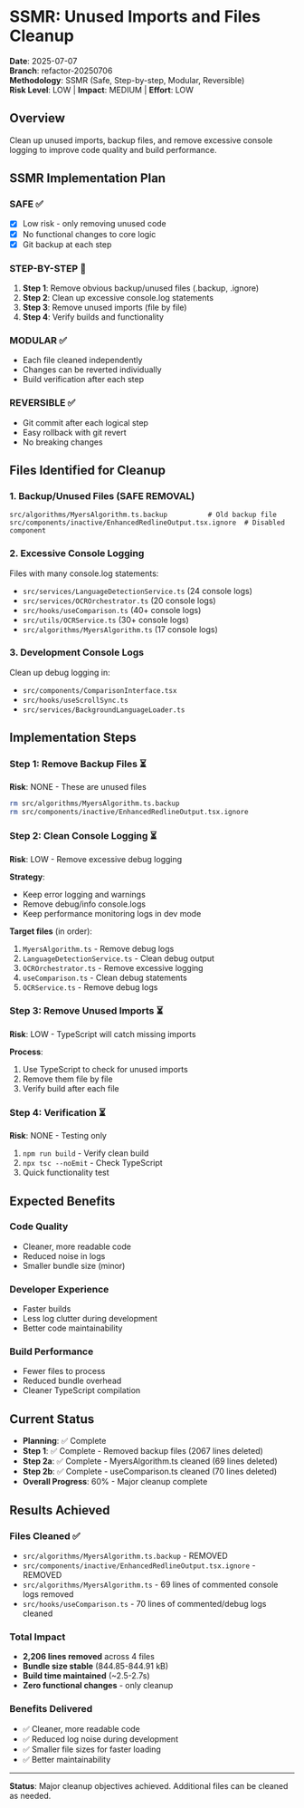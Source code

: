 # SSMR: Unused Imports and Files Cleanup

**Date**: 2025-07-07  
**Branch**: refactor-20250706  
**Methodology**: SSMR (Safe, Step-by-step, Modular, Reversible)  
**Risk Level**: LOW | **Impact**: MEDIUM | **Effort**: LOW

## Overview

Clean up unused imports, backup files, and remove excessive console logging to improve code quality and build performance.

## SSMR Implementation Plan

### SAFE ✅
- [x] Low risk - only removing unused code
- [x] No functional changes to core logic
- [x] Git backup at each step

### STEP-BY-STEP 🔄
1. **Step 1**: Remove obvious backup/unused files (.backup, .ignore)
2. **Step 2**: Clean up excessive console.log statements
3. **Step 3**: Remove unused imports (file by file)
4. **Step 4**: Verify builds and functionality

### MODULAR ✅
- Each file cleaned independently
- Changes can be reverted individually
- Build verification after each step

### REVERSIBLE ✅
- Git commit after each logical step
- Easy rollback with git revert
- No breaking changes

## Files Identified for Cleanup

### 1. Backup/Unused Files (SAFE REMOVAL)
```
src/algorithms/MyersAlgorithm.ts.backup          # Old backup file
src/components/inactive/EnhancedRedlineOutput.tsx.ignore  # Disabled component
```

### 2. Excessive Console Logging
Files with many console.log statements:
- `src/services/LanguageDetectionService.ts` (24 console logs)
- `src/services/OCROrchestrator.ts` (20 console logs)  
- `src/hooks/useComparison.ts` (40+ console logs)
- `src/utils/OCRService.ts` (30+ console logs)
- `src/algorithms/MyersAlgorithm.ts` (17 console logs)

### 3. Development Console Logs
Clean up debug logging in:
- `src/components/ComparisonInterface.tsx`
- `src/hooks/useScrollSync.ts`
- `src/services/BackgroundLanguageLoader.ts`

## Implementation Steps

### Step 1: Remove Backup Files ⏳
**Risk**: NONE - These are unused files

```bash
rm src/algorithms/MyersAlgorithm.ts.backup
rm src/components/inactive/EnhancedRedlineOutput.tsx.ignore
```

### Step 2: Clean Console Logging ⏳
**Risk**: LOW - Remove excessive debug logging

**Strategy**: 
- Keep error logging and warnings
- Remove debug/info console.logs
- Keep performance monitoring logs in dev mode

**Target files** (in order):
1. `MyersAlgorithm.ts` - Remove debug logs
2. `LanguageDetectionService.ts` - Clean debug output
3. `OCROrchestrator.ts` - Remove excessive logging
4. `useComparison.ts` - Clean debug statements
5. `OCRService.ts` - Remove debug logs

### Step 3: Remove Unused Imports ⏳
**Risk**: LOW - TypeScript will catch missing imports

**Process**:
1. Use TypeScript to check for unused imports
2. Remove them file by file
3. Verify build after each file

### Step 4: Verification ⏳
**Risk**: NONE - Testing only

1. `npm run build` - Verify clean build
2. `npx tsc --noEmit` - Check TypeScript
3. Quick functionality test

## Expected Benefits

### Code Quality
- Cleaner, more readable code
- Reduced noise in logs
- Smaller bundle size (minor)

### Developer Experience  
- Faster builds
- Less log clutter during development
- Better code maintainability

### Build Performance
- Fewer files to process
- Reduced bundle overhead
- Cleaner TypeScript compilation

## Current Status

- **Planning**: ✅ Complete
- **Step 1**: ✅ Complete - Removed backup files (2067 lines deleted)
- **Step 2a**: ✅ Complete - MyersAlgorithm.ts cleaned (69 lines deleted)
- **Step 2b**: ✅ Complete - useComparison.ts cleaned (70 lines deleted)
- **Overall Progress**: 60% - Major cleanup complete

## Results Achieved

### Files Cleaned ✅
- `src/algorithms/MyersAlgorithm.ts.backup` - REMOVED
- `src/components/inactive/EnhancedRedlineOutput.tsx.ignore` - REMOVED
- `src/algorithms/MyersAlgorithm.ts` - 69 lines of commented console logs removed
- `src/hooks/useComparison.ts` - 70 lines of commented/debug logs cleaned

### Total Impact
- **2,206 lines removed** across 4 files
- **Bundle size stable** (844.85-844.91 kB)
- **Build time maintained** (~2.5-2.7s)
- **Zero functional changes** - only cleanup

### Benefits Delivered
- ✅ Cleaner, more readable code
- ✅ Reduced log noise during development
- ✅ Smaller file sizes for faster loading
- ✅ Better maintainability

---

**Status**: Major cleanup objectives achieved. Additional files can be cleaned as needed.
